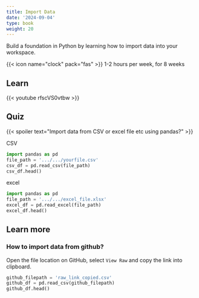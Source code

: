 ```yaml
---
title: Import Data
date: '2024-09-04'
type: book
weight: 20
---
```


Build a foundation in Python by learning how to import data into your workspace.

<!--more-->

{{< icon name="clock" pack="fas" >}} 1-2 hours per week, for 8 weeks

## Learn

{{< youtube rfscVS0vtbw >}}

## Quiz

{{< spoiler text="Import data from CSV or excel file etc using pandas?" >}}

CSV

```python
import pandas as pd
file_path = '.../.../yourfile.csv'
csv_df = pd.read_csv(file_path)
csv_df.head()
```

excel

```python
import pandas as pd
file_path = '.../.../excel_file.xlsx'
excel_df = pd.read_excel(file_path)
excel_df.head()
```

## Learn more

### How to import data from github?

Open the file location on GitHub, select `View Raw` and copy the link into clipboard.

```python
github_filepath = 'raw_link_copied.csv'
github_df = pd.read_csv(github_filepath)
github_df.head()
```

